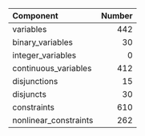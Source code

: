 | Component             |   Number |
|:----------------------|---------:|
| variables             |      442 |
| binary_variables      |       30 |
| integer_variables     |        0 |
| continuous_variables  |      412 |
| disjunctions          |       15 |
| disjuncts             |       30 |
| constraints           |      610 |
| nonlinear_constraints |      262 |